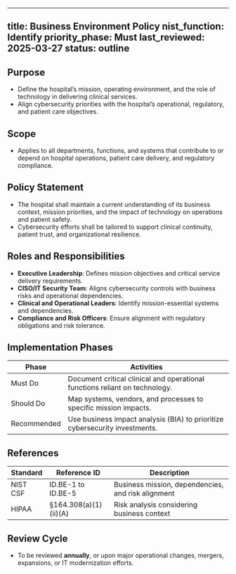  
---
title: Business Environment Policy
nist_function: Identify
priority_phase: Must
last_reviewed: 2025-03-27
status: outline
---

## Purpose
- Define the hospital’s mission, operating environment, and the role of technology in delivering clinical services.
- Align cybersecurity priorities with the hospital’s operational, regulatory, and patient care objectives.

## Scope
- Applies to all departments, functions, and systems that contribute to or depend on hospital operations, patient care delivery, and regulatory compliance.

## Policy Statement
- The hospital shall maintain a current understanding of its business context, mission priorities, and the impact of technology on operations and patient safety.
- Cybersecurity efforts shall be tailored to support clinical continuity, patient trust, and organizational resilience.

## Roles and Responsibilities
- **Executive Leadership**: Defines mission objectives and critical service delivery requirements.
- **CISO/IT Security Team**: Aligns cybersecurity controls with business risks and operational dependencies.
- **Clinical and Operational Leaders**: Identify mission-essential systems and dependencies.
- **Compliance and Risk Officers**: Ensure alignment with regulatory obligations and risk tolerance.

## Implementation Phases

| Phase        | Activities                                                                 |
|--------------|-----------------------------------------------------------------------------|
| Must Do      | Document critical clinical and operational functions reliant on technology. |
| Should Do    | Map systems, vendors, and processes to specific mission impacts.           |
| Recommended  | Use business impact analysis (BIA) to prioritize cybersecurity investments. |

## References

| Standard | Reference ID       | Description                                          |
|----------|--------------------|------------------------------------------------------|
| NIST CSF | ID.BE-1 to ID.BE-5  | Business mission, dependencies, and risk alignment   |
| HIPAA    | §164.308(a)(1)(ii)(A) | Risk analysis considering business context          |

## Review Cycle
- To be reviewed **annually**, or upon major operational changes, mergers, expansions, or IT modernization efforts.
